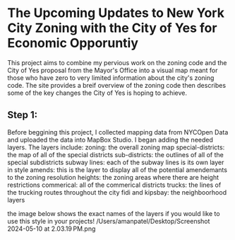 # The Upcoming Updates to New York City Zoning with the City of Yes for Economic Opporuntiy
This project aims to combine my pervious work on the zoning code and the City of Yes proposal from the Mayor's Office into a visual map meant for those who have zero to very limited information about the city's zoning code. The site provides a breif overview of the zoning code then describes some of the key changes the City of Yes is hoping to achieve. 

## Step 1:
Before beggining this project, I collected mapping data from NYCOpen Data and uploaded the data into MapBox Studio. I began adding the needed layers. The layers include:
zoning: the overall zoning map
special-districts: the map of all of the special districts 
sub-districts: the outlines of all of the special subdistricts
subway lines: each of the subway lines is its own layer in style
amends: this is the layer to display all of the potential amendemants to the zoning resolution
heights: the zoning areas where there are height restrictions 
commerical: all of the commerical districts 
trucks: the lines of the trucking routes throughout the city 
fidi and kipsbay: the neighboorhood layers 

the image below shows the exact names of the layers if you would like to use this style in your projects!
/Users/amanpatel/Desktop/Screenshot 2024-05-10 at 2.03.19 PM.png
